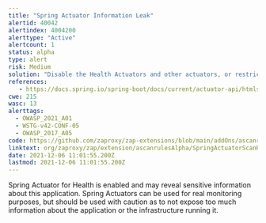 ```yaml
---
title: "Spring Actuator Information Leak"
alertid: 40042
alertindex: 4004200
alerttype: "Active"
alertcount: 1
status: alpha
type: alert
risk: Medium
solution: "Disable the Health Actuators and other actuators, or restrict them to administrative users."
references:
   - https://docs.spring.io/spring-boot/docs/current/actuator-api/htmlsingle/#overview
cwe: 215
wasc: 13
alerttags: 
  - OWASP_2021_A01
  - WSTG-v42-CONF-05
  - OWASP_2017_A05
code: https://github.com/zaproxy/zap-extensions/blob/main/addOns/ascanrulesAlpha/src/main/java/org/zaproxy/zap/extension/ascanrulesAlpha/SpringActuatorScanRule.java
linktext: org/zaproxy/zap/extension/ascanrulesAlpha/SpringActuatorScanRule.java
date: 2021-12-06 11:01:55.200Z
lastmod: 2021-12-06 11:01:55.200Z
---
```

Spring Actuator for Health is enabled and may reveal sensitive information about this application. Spring Actuators can be used for real monitoring purposes, but should be used with caution as to not expose too much information about the application or the infrastructure running it.
